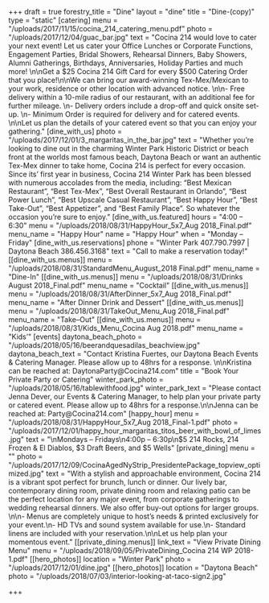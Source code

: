 +++
draft = true
forestry_title = "Dine"
layout = "dine"
title = "Dine-(copy)"
type = "static"
[catering]
menu = "/uploads/2017/11/15/cocina_214_catering_menu.pdf"
photo = "/uploads/2017/12/04/guac_bar.jpg"
text = "Cocina 214 would love to cater your next event! Let us cater your Office Lunches or Corporate Functions, Engagement Parties, Bridal Showers, Rehearsal Dinners, Baby Showers, Alumni Gatherings, Birthdays, Anniversaries, Holiday Parties and much more! \n\nGet a $25 Cocina 214 Gift Card for every $500 Catering Order that you place!\n\nWe can bring our award-winning Tex-Mex/Mexican to your work, residence or other location with advanced notice. \n\n- Free delivery within a 10-mile radius of our restaurant, with an additional fee for further mileage. \n- Delivery orders include a drop-off and quick onsite set-up. \n- Minimum Order is required for delivery and for catered events. \n\nLet us plan the details of your catered event so that you can enjoy your gathering."
[dine_with_us]
photo = "/uploads/2017/12/01/3_margaritas_in_the_bar.jpg"
text = "Whether you’re looking to dine out in the charming Winter Park Historic District or beach front at the worlds most famous beach, Daytona Beach or want an authentic Tex-Mex dinner to take home, Cocina 214 is perfect for every occasion. Since its’ first year in business, Cocina 214 Winter Park has been blessed with numerous accolades from the media, including:  “Best Mexican Restaurant”, “Best Tex-Mex”, “Best Overall Restaurant in Orlando”, “Best Power Lunch”, “Best Upscale Casual Restaurant”, “Best Happy Hour”, “Best Take-Out”, “Best Appetizer”, and “Best Family Place”.   So whatever the occasion you’re sure to enjoy."
[dine_with_us.featured]
hours = "4:00 – 6:30"
menu = "/uploads/2018/08/31/HappyHour_5x7_Aug 2018_Final.pdf"
menu_name = "Happy Hour"
name = "Happy Hour"
when = "Monday – Friday"
[dine_with_us.reservations]
phone = "Winter Park 407.790.7997  | Daytona Beach 386.456.3168"
text = "Call to make a reservation today!"
[[dine_with_us.menus]]
menu = "/uploads/2018/08/31/StandardMenu_August_2018 Final.pdf"
menu_name = "Dine-In"
[[dine_with_us.menus]]
menu = "/uploads/2018/08/31/Drinks August 2018_Final.pdf"
menu_name = "Cocktail"
[[dine_with_us.menus]]
menu = "/uploads/2018/08/31/AfterDinner_5x7_Aug 2018_Final.pdf"
menu_name = "After Dinner Drink and Dessert"
[[dine_with_us.menus]]
menu = "/uploads/2018/08/31/TakeOut_Menu_Aug 2018_Final.pdf"
menu_name = "Take–Out"
[[dine_with_us.menus]]
menu = "/uploads/2018/08/31/Kids_Menu_Cocina Aug 2018.pdf"
menu_name = "Kids’"
[events]
daytona_beach_photo = "/uploads/2018/05/16/beerandquesadilas_beachview.jpg"
daytona_beach_text = "Contact Kristina Fuertes, our Daytona Beach Events & Catering Manager. Please allow up to 48hrs for a response. \n\nKristina can be reached at: DaytonaParty@Cocina214.com"
title = "Book Your Private Party or Catering"
winter_park_photo = "/uploads/2018/05/16/tablewithfood.jpg"
winter_park_text = "Please contact Jenna Dever, our Events & Catering Manager, to help plan your private party or catered event. Please allow up to 48hrs for a response.\n\nJenna can be reached at: Party@Cocina214.com"
[happy_hour]
menu = "/uploads/2018/08/31/HappyHour_5x7_Aug 2018_Final-1.pdf"
photo = "/uploads/2017/12/01/happy_hour_margaritas_titos_beer_with_bowl_of_limes.jpg"
text = "\nMondays – Fridays\n4:00p – 6:30p\n$5 214 Rocks, 214 Frozen & El Diablos, $3 Draft Beers, and $5 Wells"
[private_dining]
menu = ""
photo = "/uploads/2017/12/09/CocinaAgedNyStrip_PresidentePackage_topview_optimized.jpg"
text = "With a stylish and approachable environment, Cocina 214 is a vibrant spot perfect for brunch, lunch or dinner. Our lively bar, contemporary dining room, private dining room and relaxing patio can be the perfect location for any major event, from corporate gatherings to wedding rehearsal dinners. We also offer buy-out options for larger groups. \n\n- Menus are completely unique to host’s needs & printed exclusively for your event.\n- HD TVs and sound system available for use.\n- Standard linens are included with your reservation.\n\nLet us help plan your momentous event."
[[private_dining.menus]]
link_text = "View Private Dining Menu"
menu = "/uploads/2018/09/05/PrivateDining_Cocina 214 WP 2018-1.pdf"
[[hero_photos]]
location = "Winter Park"
photo = "/uploads/2017/12/01/dine.jpg"
[[hero_photos]]
location = "Daytona Beach"
photo = "/uploads/2018/07/03/interior-looking-at-taco-sign2.jpg"

+++
